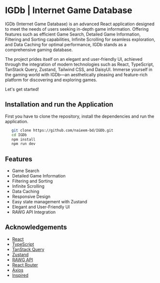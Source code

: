 # IGDb | Internet Game Database

<!-- <img src="res-readme/github-cover-ShopBox-MERN.png" width="100%" /> -->

IGDb (Internet Game Database) is an advanced React application designed to meet the needs of users seeking in-depth game information. Offering features such as efficient Game Search, Detailed Game Information, Filtering and Sorting capabilities, Infinite Scrolling for seamless exploration, and Data Caching for optimal performance, IGDb stands as a comprehensive gaming database.

The project prides itself on an elegant and user-friendly UI, achieved through the integration of modern technologies such as React, TypeScript, TanStack Query, Zustand, Tailwind CSS, and DaisyUI. Immerse yourself in the gaming world with IGDb—an aesthetically pleasing and feature-rich platform for discovering and exploring games.

Let's get started!

## Installation and run the Application

First you have to clone the repository, install the dependencies and run the application.

```bash
   git clone https://github.com/naieem-bd/IGDb.git
   cd IGDb
   npm install
   npm run dev
```

<!-- <img src="res-readme/Home_ShopBox-MERN.jpg" width="100%" /> -->

## Features

- Game Search
- Detailed Game Information
- Filtering and Sorting
- Infinite Scrolling
- Data Caching
- Responsive Design
- Easy state management with Zustand
- Elegant and User-Friendly UI
- RAWG API Integration

## Acknowledgements

- [React](https://react.dev/)
- [TypeScript](https://www.typescriptlang.org/)
- [TanStack Query](https://tanstack.com/query/latest)
- [Zustand](https://zustand-demo.pmnd.rs/)
- [RAWG API](https://rawg.io/apidocs)
- [React Router](https://reactrouter.com/en/main)
- [Axios](https://axios-http.com/docs/intro)
- [Inspired](https://github.com/mosh-hamedani/game-hub)
